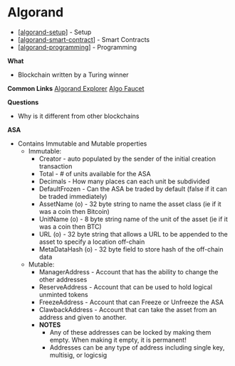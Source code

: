 # Algorand

- [[algorand-setup]] - Setup
- [[algorand-smart-contract]] - Smart Contracts
- [[algorand-programming]] - Programming

**What**
* Blockchain written by a Turing winner

**Common Links**
[Algorand Explorer](https://testnet.algoexplorer.io/)
[Algo Faucet](https://bank.testnet.algorand.network/)


**Questions**
* Why is it different from other blockchains

**ASA**
* Contains Immutable and Mutable properties
  * Immutable: 
    * Creator - auto populated by the sender of the initial creation transaction
    * Total - # of units available for the ASA
    * Decimals - How many places can each unit be subdivided
    * DefaultFrozen - Can the ASA be traded by default (false if it can be traded immediately)
    * AssetName (o) - 32 byte string to name the asset class (ie if it was a coin then Bitcoin)
    * UnitName (o) - 8 byte string name of the unit of the asset (ie if it was a coin then BTC)
    * URL (o) - 32 byte string that allows a URL to be appended to the asset to specify a location off-chain
    * MetaDataHash (o) - 32 byte field to store hash of the off-chain data
  * Mutable:
    * ManagerAddress - Account that has the ability to change the other addresses
    * ReserveAddress - Account that can be used to hold logical unminted tokens
    * FreezeAddress - Account that can Freeze or Unfreeze the ASA
    * ClawbackAddress - Account that can take the asset from an address and given to another.
    * **NOTES** 
      * Any of these addresses can be locked by making them empty.  When making it empty, it is permanent!
      * Addresses can be any type of address including single key, multisig, or logicsig

[//begin]: # "Autogenerated link references for markdown compatibility"
[algorand-setup]: algorand-setup "Setup Options"
[algorand-smart-contract]: smart-contracts/algorand-smart-contract "Algorand Smart Contracts"
[algorand-programming]: programming/algorand-programming "Algorand Programming"
[//end]: # "Autogenerated link references"